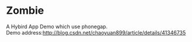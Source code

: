 Zombie
======          
A Hybird App Demo which use phonegap.          
Demo address:http://blog.csdn.net/chaoyuan899/article/details/41346735

